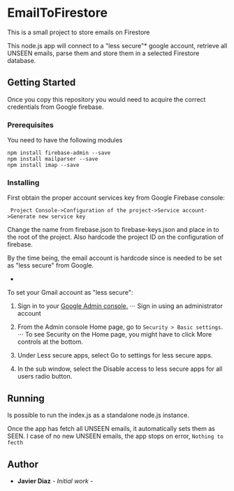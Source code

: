# EmailToFirestore
This is a small project to store emails on Firestore

This node.js app will connect to a "less secure"* google account, retrieve all UNSEEN emails, parse them and store them in a selected Firestore database.


## Getting Started

Once you copy this repository you would need to acquire the correct credentials from Google firebase.

### Prerequisites

You need to have the following modules

```
npm install firebase-admin --save
npm install mailparser --save
npm install imap --save

```


### Installing

First obtain the proper account services key from Google Firebase console:

```
 Project Console->Configuration of the project->Service account->Generate new service key

```

Change the name from <NAME-OF-THE-PROJECT>firebase<TYPE-OF-KEY>.json to firebase-keys.json and place in to the root of the project. Also hardcode the project ID on the configuration of firebase.

By the time being, the email account is hardcode since is needed to be set as "less secure" from Google.

*
To set your Gmail account as "less secure":

1. Sign in to your [Google Admin console.](https://admin.google.com/)
⋅⋅⋅ Sign in using an administrator account

2. From the Admin console Home page, go to `Security > Basic settings`.
⋅⋅⋅ To see Security on the Home page, you might have to click More controls at the bottom.

3. Under Less secure apps, select Go to settings for less secure apps.

4. In the sub window, select the Disable access to less secure apps for all users radio button.


## Running

Is possible to run the index.js as a standalone node.js instance.

Once the app has fetch all UNSEEN emails, it automatically sets them as SEEN.
I case of no new UNSEEN emails, the app stops on error, `Nothing to fecth`


## Author

* **Javier Diaz** - *Initial work* -


